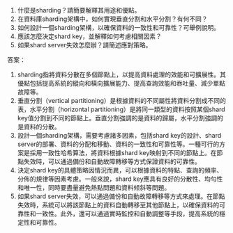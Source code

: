 1. 什麼是sharding？請簡要解釋其用途和優點。
2. 在資料庫sharding架構中，如何實現垂直分割和水平分割？有何不同？
3. 如何設計一個sharding架構，以確保資料的一致性和可靠性？可舉例說明。
4. 應該怎麼決定shard key，並解釋如何考慮相關因素？
5. 如果shard server失效怎麼辦？請簡述應對策略。

答案：
1. sharding指將資料分散在多個節點上，以提高資料處理的效能和可擴展性。其優點包括提高系統的縱向和橫向擴展能力、提高查詢效能和吞吐量、減少單點故障等。
2. 垂直分割（vertical partitioning）是根據資料的不同屬性將資料分割成不同的表，水平分割（horizontal partitioning）是將同一類型的資料按照某個shard key值分割到不同的節點上。垂直分割強調的是資料的歸屬，水平分割強調的是資料的分散。
3. 設計一個sharding架構，需要考慮諸多因素，包括shard key的設計、shard server的部署、資料的分配和移動、資料的一致性和可靠性等。一種可行的方案是採用一致性哈希算法，將資料根據shard key映射到不同的節點上。在節點失效時，可以通過備份和自動故障轉移等方式保證資料的可靠性。
4. 決定shard key的具體策略因情況而異，可以根據資料的特點、查詢的頻率、分佈的規律等因素考慮。一般來說，shard key應具有良好的分散性、均勻性和唯一性，同時要盡量避免熱點問題和資料倾斜等問題。
5. 如果shard server失效，可以通過備份和自動故障轉移等方式來處理。在節點失效時，系統可以將該節點上的資料自動轉移至其他節點上，以確保資料的可靠性和一致性。此外，還可以通過實時監控和自動調整等手段，提高系統的穩定性和可靠性。
